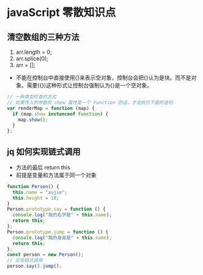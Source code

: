 # javaScript 零散知识点

## 清空数组的三种方法

1. arr.length = 0;
2. arr.splice(0);
3. arr = [];

- 不能在控制台中直接使用{}来表示空对象，控制台会把{}认为是块。而不是对象。需要({})这种形式让控制台强制认为{}是一个空对象。

```js
// 一种类型检查的方式
// 如果传入的参数的 show 属性是一个 Function 的话，才会执行下面的语句
var renderMap = function (map) {
  if (map.show instanceof Function) {
    map.show();
  }
};
```

## jq 如何实现链式调用

- 方法的最后 return this
- 前提是变量和方法属于同一个对象

```js
function Person() {
  this.name = "xujie";
  this.height = 18;
}
Person.prototype.say = function () {
  console.log("我的名字是" + this.name);
  return this;
};
Person.prototype.jump = function () {
  console.log("我的身高是" + this.name);
  return this;
};
const person = new Person();
// 实现链式调用
person.say().jump();
```
